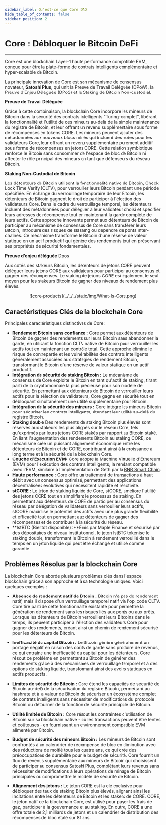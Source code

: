 ```yaml
---
sidebar_label: Qu'est-ce que Core DAO
hide_table_of_contents: false
sidebar_position: 2
---
```


# Core : Débloquer le Bitcoin DeFi

---

Core est une blockchain Layer-1 haute performance compatible EVM, conçue pour être la plate-forme de contrats intelligents complémentaire et hyper-scalable de Bitcoin.

La principale innovation de Core est son mécanisme de consensus novateur, **Satoshi Plus**, qui unit la Preuve de Travail Déléguée (DPoW), la Preuve d’Enjeu Déléguée (DPoS) et le Staking de Bitcoin Non-custodial.

**Preuve de Travail Déléguée**

Grâce à cette combinaison, la blockchain Core incorpore les mineurs de Bitcoin dans la sécurité des contrats intelligents "Turing-complet", libérant la fonctionnalité et l'utilité de ces mineurs au-delà de la simple maintenance du registre de Bitcoin, et leur offrant un revenu supplémentaire sous forme de récompenses en tokens CORE. Les mineurs peuvent ajouter des métadonnées aux nouveaux blocs minés qui incluent des votes pour les validateurs Core, leur offrant un revenu supplémentaire purement additif sous forme de récompenses en jetons CORE. Cette relation symbiotique renforce le Bitcoin sans consommer de l'espace de bloc de Bitcoin ni affecter le rôle principal des mineurs en tant que défenseurs du réseau Bitcoin.

**Staking Non-Custodial de Bitcoin**

Les détenteurs de Bitcoin utilisent la fonctionnalité native de Bitcoin, Check Lock Time Verify (CLTV), pour verrouiller leurs Bitcoin pendant une période spécifiée. En échange du verrouillage temporaire de leur Bitcoin, les détenteurs de Bitcoin gagnent le droit de participer à l'élection des validateurs Core. Dans le cadre du verrouillage temporel, les détenteurs incluent des métadonnées pour déléguer à leur validateur choisi et spécifier leurs adresses de récompense tout en maintenant la garde complète de leurs actifs. Cette approche innovante permet aux détenteurs de Bitcoin de participer au mécanisme de consensus de Core sans transférer leurs Bitcoin, introduire des risques de slashing ou dépendre de ponts inter-chaînes. Ce mécanisme transforme le Bitcoin d'une réserve de valeur statique en un actif productif qui génère des rendements tout en préservant ses propriétés de sécurité fondamentales.

**Preuve d’enjeu déléguée** Dpos

Aux côtés des stakeurs Bitcoin, les détenteurs de jetons CORE peuvent déléguer leurs jetons CORE aux validateurs pour participer au consensus et gagner des récompenses. Le staking de jetons CORE est également le seul moyen pour les stakeurs Bitcoin de gagner des niveaux de rendement plus élevés.

<p align="center">![core-products](../../../static/img/What-Is-Core.png)</p>

## Caractéristiques Clés de la blockchain Core

Principales caractéristiques distinctives de Core:

- **Rendement Bitcoin sans confiance :** Core permet aux détenteurs de Bitcoin de gagner des rendements sur leurs Bitcoin sans abandonner la garde, en utilisant la fonction CLTV native de Bitcoin pour verrouiller les actifs tout en maintenant un contrôle total. Cette approche élimine le risque de contrepartie et les vulnérabilités des contrats intelligents généralement associées aux stratégies de rendement Bitcoin, transformant le Bitcoin d'une réserve de valeur statique en un actif productif.
- **Intégration de sécurité de staking Bitcoin :** Le mécanisme de consensus de Core exploite le Bitcoin en tant qu'actif de staking, tirant parti de la cryptomonnaie la plus précieuse pour son modèle de sécurité. En permettant aux détenteurs de Bitcoin de verrouiller leurs actifs pour la sélection de validateurs, Core gagne en sécurité tout en débloquant simultanément une utilité supplémentaire pour Bitcoin.
- **Intégration de la sécurité des mineurs :** Core intègre les mineurs Bitcoin pour sécuriser les contrats intelligents, étendant leur utilité au-delà du registre Bitcoin.
- **Staking double** Des rendements de staking Bitcoin plus élevés sont réservés aux stakeurs les plus alignés sur le réseau Core, tels qu'exprimés par leurs jetons CORE stakés par rapport au Bitcoin staké. En liant l'augmentation des rendements Bitcoin au staking CORE, ce mécanisme crée un puissant alignement économique entre les détenteurs de Bitcoin et de CORE, contribuant ainsi à la croissance à long terme et à la sécurité de la blockchain Core.
- **Couche d'Exécution EVM:** Core adopte la Machine Virtuelle d'Ethereum (EVM) pour l'exécution des contrats intelligents, la rendant compatible avec l'EVM, similaire à l'implémentation de Geth par la [BNB Smart Chain](https://github.com/bnb-chain/bsc).
- **Haute performance :** Core offre un traitement de transactions à haut débit avec un consensus optimisé, permettant des applications décentralisées évolutives qui nécessitent rapidité et réactivité.
- **stCORE :** Le jeton de staking liquide de Core, stCORE, améliore l'utilité des jetons CORE tout en simplifiant le processus de staking. En permettant aux détenteurs de CORE de participer au consensus du réseau par délégation de validateurs sans verrouiller leurs actifs, stCORE maximise le potentiel des actifs avec une plus grande flexibilité et efficacité tout en permettant aux détenteurs de gagner des récompenses et de contribuer à la sécurité du réseau.
- \*\*lstBTC (Bientôt disponible) :\*\*Émis par Maple Finance et sécurisé par des dépositaires de niveau institutionnel, le jeton lstBTC tokenise le staking double, transformant le Bitcoin à rendement verrouillé dans le temps en un jeton liquide qui peut être échangé et utilisé comme garantie.

## Problèmes Résolus par la blockchain Core

La blockchain Core aborde plusieurs problèmes clés dans l'espace blockchain grâce à son approche et à sa technologie uniques. Voici quelques exemples :

- **Absence de rendement natif de Bitcoin :** Bitcoin n'a pas de rendement natif, mais il dispose d'un verrouillage temporel natif via l'op_code CLTV. Core tire parti de cette fonctionnalité existante pour permettre la génération de rendement sans les risques liés aux ponts ou aux prêts. Lorsque les détenteurs de Bitcoin verrouillent leurs Bitcoins dans le temps, ils peuvent participer à l'élection des validateurs Core pour gagner des rendements, créant ainsi un chemin de rendement sécurisé pour les détenteurs de Bitcoin.

- **Inefficacité du capital Bitcoin :** Le Bitcoin génère généralement un portage négatif en raison des coûts de garde sans produire de revenus, ce qui entraîne une inefficacité du capital pour les détenteurs. Core résout ce problème en permettant au Bitcoin de générer des rendements grâce à des mécanismes de verrouillage temporel et à des options de staking liquide, transformant ainsi des avoirs statiques en actifs productifs.

- **Limites de sécurité de Bitcoin :** Core étend les capacités de sécurité de Bitcoin au-delà de la sécurisation du registre Bitcoin, permettant au hashrate et à la valeur de Bitcoin de sécuriser un écosystème complet de contrats intelligents sans nécessiter de modifications du protocole Bitcoin ou détourner de la fonction de sécurité principale de Bitcoin.

- **Utilité limitée de Bitcoin :** Core résout les contraintes d'utilisation de Bitcoin sur sa blockchain native - où les transactions peuvent être lentes et coûteuses - en fournissant un environnement compatible EVM alimenté par Bitcoin.

- **Budget de sécurité des mineurs Bitcoin :** Les mineurs de Bitcoin sont confrontés à un calendrier de récompense de bloc en diminution avec des réductions de moitié tous les quatre ans, ce qui crée des préoccupations de durabilité pour le budget de sécurité. Core fournit un flux de revenus supplémentaire aux mineurs de Bitcoin qui choisissent de participer au consensus Satoshi Plus, complétant leurs revenus sans nécessiter de modifications à leurs opérations de minage de Bitcoin principales ou compromettre le modèle de sécurité de Bitcoin.

- **Alignement des jetons :** Le jeton CORE est la clé exclusive pour débloquer des taux de staking Bitcoin plus élevés, alignant ainsi les incitations entre les détenteurs de Bitcoin et les stakers de CORE. CORE, le jeton natif de la blockchain Core, est utilisé pour payer les frais de gaz, participer à la gouvernance et au staking. En outre, CORE a une offre totale de 2,1 milliards de jetons et un calendrier de distribution des récompenses de bloc étalé sur 81 ans.